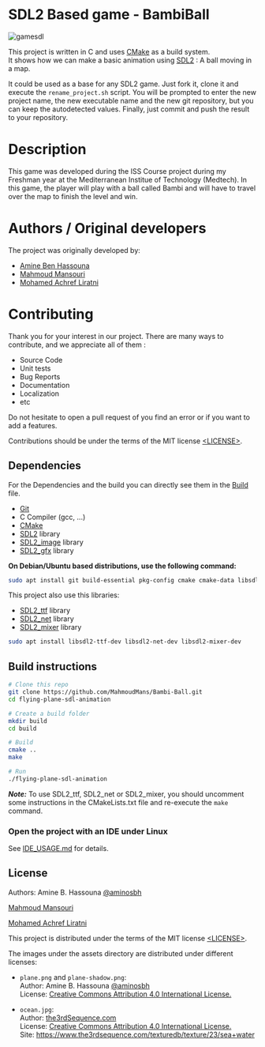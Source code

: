 # SDL2 Based game - BambiBall

![gamesdl](https://user-images.githubusercontent.com/57843834/165837709-9c2fdecf-7abb-4ad3-bfd4-3727b60023f4.PNG)
 
This project is written in C and uses [CMake][] as a build system.<br>
It shows how we can make a basic animation using [SDL2][sdl] : A ball moving in a map.

It could be used as a base for any SDL2 game. Just fork it, clone it and
execute the `rename_project.sh` script. You will be prompted to enter the new
project name, the new executable name and the new git repository, but you can
keep the autodetected values. Finally, just commit and push the result to your
repository.

# Description

This game was developed during the ISS Course project during my Freshman year at the
Mediterranean Institue of Technology (Medtech). In this game, the player will play with
a ball called Bambi and will have to travel over the map to finish the level and win.

# Authors / Original developers

The project was originally developed by:

- [Amine Ben Hassouna](https://github.com/aminosbh)
- [Mahmoud Mansouri][]
- [Mohamed Achref Liratni][]

# Contributing

Thank you for your interest in our project. There are many ways to contribute,
and we appreciate all of them :

- Source Code
- Unit tests
- Bug Reports
- Documentation
- Localization
- etc

Do not hesitate to open a pull request of you find an error or if you want to add
a features.

Contributions should be under the terms of the MIT license [&lt;LICENSE&gt;](LICENSE).

## Dependencies

For the Dependencies and the build you can directly see them in the [Build](BUILD.md) file.

- [Git][]
- C Compiler (gcc, ...)
- [CMake][]
- [SDL2][sdl] library
- [SDL2_image][] library
- [SDL2_gfx][] library

**On Debian/Ubuntu based distributions, use the following command:**

```sh
sudo apt install git build-essential pkg-config cmake cmake-data libsdl2-dev libsdl2-image-dev libsdl2-gfx-dev
```

This project also use this libraries:

- [SDL2_ttf][] library
- [SDL2_net][] library
- [SDL2_mixer][] library

```sh
sudo apt install libsdl2-ttf-dev libsdl2-net-dev libsdl2-mixer-dev
```

## Build instructions

```sh
# Clone this repo
git clone https://github.com/MahmoudMans/Bambi-Ball.git
cd flying-plane-sdl-animation

# Create a build folder
mkdir build
cd build

# Build
cmake ..
make

# Run
./flying-plane-sdl-animation
```

**_Note:_** To use SDL2_ttf, SDL2_net or SDL2_mixer, you should uncomment some
instructions in the CMakeLists.txt file and re-execute the `make` command.

### Open the project with an IDE under Linux

See [IDE_USAGE.md](IDE_USAGE.md) for details.

## License

Authors: Amine B. Hassouna [@aminosbh](https://gitlab.com/aminosbh)

[Mahmoud Mansouri]

[Mohamed Achref Liratni]

This project is distributed under the terms of the MIT license
[&lt;LICENSE&gt;](LICENSE).

The images under the assets directory are distributed under different licenses:

- `plane.png` and `plane-shadow.png`:<br>
  Author: Amine B. Hassouna [@aminosbh](https://gitlab.com/aminosbh)<br>
  License: [Creative Commons Attribution 4.0 International License.][ccby]

- `ocean.jpg`:<br>
  Author: [the3rdSequence.com](https://www.the3rdsequence.com)<br>
  License: [Creative Commons Attribution 4.0 International License.][ccby]<br>
  Site: https://www.the3rdsequence.com/texturedb/texture/23/sea+water

[sdl]: https://www.libsdl.org
[cmake]: https://cmake.org
[git]: https://git-scm.com
[sdl2_image]: https://www.libsdl.org/projects/SDL_image
[sdl2_ttf]: https://www.libsdl.org/projects/SDL_ttf
[sdl2_net]: https://www.libsdl.org/projects/SDL_net
[sdl2_mixer]: https://www.libsdl.org/projects/SDL_mixer
[sdl2_gfx]: http://www.ferzkopp.net/wordpress/2016/01/02/sdl_gfx-sdl2_gfx
[ccby]: http://creativecommons.org/licenses/by/4.0/
[mohamed achref liratni]: https://github.com/MohamedLiratni
[mahmoud mansouri]: https://github.com/MahmoudMans
